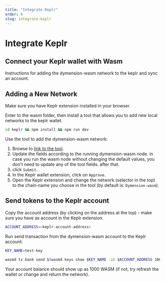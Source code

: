 ```yaml
---
title: "Integrate Keplr"
order: 6
slug: integrate-keplr
---
```


# Integrate Keplr

## Connect your Keplr wallet with Wasm

Instructions for adding the dymension-wasm network to the keplr and sync an account.

## Adding a New Network

Make sure you have Keplr extension installed in your browser.

Enter to the wasm folder, then install a tool that allows you to add new local networks to the keplr wallet.

```sh
cd keplr && npm install && npm run dev
```

Use the tool to add the dymension-wasm network:

1. Browse to [link to the tool](http://localhost:8081/).
2. Update the fields according to the running dymension-wasm node. in case you run the wasm node without changing the
   default values, you don't need to update any of the tool fields. after that.
3. click `Submit`.
4. In the Keplr wallet extension, click on `Approve`.
5. Open the Keplr extension and change the network (selector in the top) to the chain-name you choose in the tool (by
   default is: `Dymension-wasm`).

## Send tokens to the Keplr account

Copy the account address (by clicking on the address at the top) - make sure you have as account in the Keplr extension.

```sh
ACCOUNT_ADDRESS=<keplr-account-address>
```

Run send transaction from the dymension-wasm account to the Keplr account:

```sh
KEY_NAME=test-key

wasmd tx bank send $(wasmd keys show $KEY_NAME -a) $ACCOUNT_ADDRESS 1000000000uwasm
```

Your account balance should show up as 1000 WASM (if not, try refresh the wallet or change and return the network).
